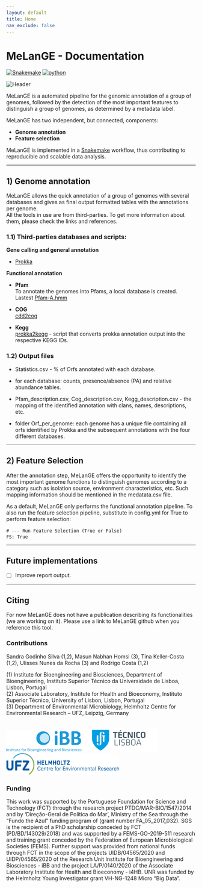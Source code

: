 ```yaml
---
layout: default
title: Home
nav_exclude: false
---
```


# MeLanGE - Documentation

[![Snakemake](https://img.shields.io/badge/snakemake-≥5.31-brightgreen.svg)](https://snakemake.bitbucket.io)
[![python](https://img.shields.io/badge/python-≥3.8-brightgreen.svg)](https://www.python.org/)

![Header](bitmap3.jpeg)

MeLanGE is a automated pipeline for the genomic annotation of a group of genomes, followed by the detection of the most important features to distinguish a group of genomes, as determined by a metadata label.

MeLanGE has two independent, but connected, components:  
* **Genome annotation**
* **Feature selection**  

MeLanGE is implemented in a [Snakemake](https://snakemake.readthedocs.io/en/stable/#) workflow, thus contributing to reproducible and scalable data analysis. 

* * *


## 1) Genome annotation
MeLanGE allows the quick annotation of a group 
of genomes with several databases and gives as final output formatted tables with 
the annotations per genome. \
All the tools in use are from third-parties. To get more information about them, 
please check the links and references.

### 1.1) Third-parties databases and scripts:
**Gene calling and general annotation**

* [Prokka](https://github.com/tseemann/prokka)

**Functional annotation** 
* **Pfam** \
To annotate the genomes into Pfams, a local database is created.
Lastest [Pfam-A.hmm](ftp://ftp.ebi.ac.uk/pub/databases/Pfam/current_release)

* **COG** \
[cdd2cog](https://github.com/aleimba/bac-genomics-scripts/tree/master/cdd2cog)

* **Kegg** \
[prokka2kegg](https://github.com/SilentGene/Bio-py/tree/master/prokka2kegg) - script that converts prokka annotation output into the respective KEGG IDs.

### 1.2) Output files
- Statistics.csv - % of Orfs annotated with each database.

- for each database: counts, presence/absence (PA) and relative abundance tables.

- Pfam_description.csv, Cog_description.csv, Kegg_description.csv - the mapping of the identified annotation with clans, names, descriptions, etc.

- folder Orf_per_genome: each genome has a unique file containing all orfs identified by Prokka and the subsequent annotations with the four different databases.

* * *

## 2) Feature Selection

After the annotation step, MeLanGE offers the opportunity to identify the most important genome functions to distinguish genomes according to a category such as isolation source, environment characteristics, etc. Such mapping information should be mentioned in the medatata.csv file.

As a default, MeLanGE only performs the functional annotation pipeline. To also run the feature selection pipeline, substitute in config.yml for True to perform feature selection:

    # --- Run Feature Selection (True or False)
    FS: True
    

* * *

## Future implementations
- [ ] Improve report output.

* * *


## Citing
For now MeLanGE does not have a publication describing its functionalities (we are working on it). Please use a link to MeLanGE github when you reference this tool.

### Contributions
Sandra Godinho Silva (1,2), Masun Nabhan Homsi (3), Tina Keller-Costa (1,2), Ulisses Nunes da Rocha (3) and Rodrigo Costa (1,2)

(1) Institute for Bioengineering and Biosciences, Department of Bioengineering, Instituto Superior Técnico da Universidade de Lisboa, Lisbon, Portugal \
(2) Associate Laboratory, Institute for Health and Bioeconomy, Instituto Superior Técnico, University of Lisbon, Lisbon, Portugal \
(3) Department of Environmental Microbiology, Helmholtz Centre for Environmental Research – UFZ, Leipzig, Germany 

\
<img src="/docs/images/IBB-Logo.png" width="200">   <img src="/docs/images/IST.jpg" width="200">   <img src="/docs/images/ufz.png" width="300">
 

 
### Funding
This work was supported by the Portuguese Foundation for Science and Technology (FCT) through the research project PTDC/MAR-BIO/1547/2014 and by ‘Direção-Geral de Política do Mar’, Ministry of the Sea through the “Fundo the Azul” funding program of  (grant number FA_05_2017_032). SGS is the recipient of a PhD scholarship conceded by FCT (PD/BD/143029/2018) and was supported by a FEMS-GO-2019-511 research and training grant conceded by the Federation of European Microbiological Societies (FEMS). Further support was provided from national funds through FCT in the scope of the projects UIDB/04565/2020 and UIDP/04565/2020 of the Research Unit Institute for Bioengineering and Biosciences - iBB and the project LA/P/0140/2020 of the Associate Laboratory Institute for Health and Bioeconomy - i4HB. UNR was funded by the Helmholtz Young Investigator grant VH-NG-1248 Micro “Big Data”.
